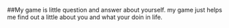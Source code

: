 ##My game is little question and answer about yourself. 
 my game just helps me find out a little about you and what your doin in life.